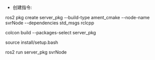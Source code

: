 - 创建指令:

ros2 pkg create server_pkg --build-type ament_cmake --node-name svrNode --dependencies std_msgs rclcpp


colcon build --packages-select server_pkg

source install/setup.bash


ros2 run server_pkg svrNode

